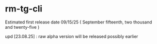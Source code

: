 # rm-tg-cli
Estimated first release date 09/15/25 ( September fifteenth, two thousand and twenty-five )


upd [23.08.25] : raw alpha version will be released possibly earlier
